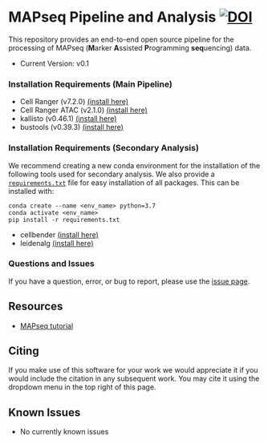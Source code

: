 # MAPseq Pipeline and Analysis [![DOI](https://zenodo.org/badge/741509600.svg)](https://zenodo.org/doi/10.5281/zenodo.10903736)

This repository provides an end-to-end open source pipeline for the
processing of MAPseq (**M**arker **A**ssisted **P**rogramming **seq**uencing) data.
* Current Version: v0.1

### Installation Requirements (Main Pipeline) ####

* Cell Ranger (v7.2.0) [(install here)](https://www.10xgenomics.com/support/software/cell-ranger/7.2)
* Cell Ranger ATAC (v2.1.0) [(install here)](https://support.10xgenomics.com/single-cell-atac/software/pipelines/2.1/installation)
* kallisto (v0.46.1) [(install here)](https://pachterlab.github.io/kallisto/download)
* bustools (v0.39.3) [(install here)](https://bustools.github.io/download)

### Installation Requirements (Secondary Analysis) ####
We recommend creating a new conda environment for the installation of the following tools
used for secondary analysis. We also provide a [`requirements.txt`](requirements.txt) file for easy installation of all packages. This can be installed with:

```
conda create --name <env_name> python=3.7
conda activate <env_name>
pip install -r requirements.txt
```

* cellbender [(install here)](https://cellbender.readthedocs.io/en/latest/installation/index.html)
* leidenalg [(install here)](https://leidenalg.readthedocs.io/en/stable/install.html)

### Questions and Issues ###

If you have a question, error, or bug to report, please use the [issue page](https://github.com/willisbillis/LRA.MAPseq/issues).

Resources
---------
* [MAPseq tutorial](https://github.com/willisbillis/LRA.MAPseq/blob/main/docs/quickstart.md)

Citing
------
If you make use of this software for your work we would appreciate it if you would include the citation in any subsequent work. You may cite it using the dropdown menu in the top right of this page.

Known Issues
------------
* No currently known issues